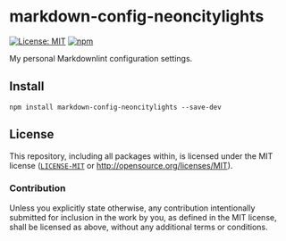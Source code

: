 # markdown-config-neoncitylights

[![License: MIT](https://img.shields.io/badge/License-MIT-blue.svg?style=flat-square)](https://opensource.org/licenses/MIT)
[![npm](https://img.shields.io/npm/v/markdownlint-config-neoncitylights?style=flat-square&logo=npm&logoColor=white)](npmjs.com/package/markdownlint-config-neoncitylights)

My personal Markdownlint configuration settings.

## Install

```
npm install markdown-config-neoncitylights --save-dev
```

## License
This repository, including all packages within, is licensed under the MIT license ([`LICENSE-MIT`](../../LICENSE) or http://opensource.org/licenses/MIT).

### Contribution
Unless you explicitly state otherwise, any contribution intentionally submitted for inclusion in the work by you, as defined in the MIT license, shall be licensed as above, without any additional terms or conditions.
